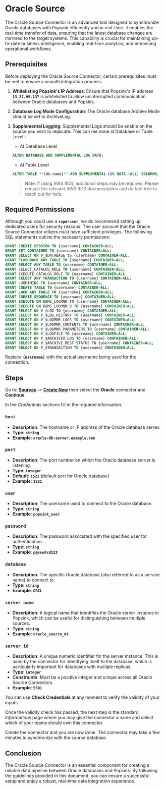 # Oracle Source
The Oracle Source Connector is an advanced tool designed to synchronize Oracle databases with Popsink efficiently and in real-time. It enables the real-time transfer of data, ensuring that the latest database changes are mirrored to the target systems. This capability is crucial for maintaining up-to-date business intelligence, enabling real-time analytics, and enhancing operational workflows.

## **Prerequisites**

Before deploying the Oracle Source Connector, certain prerequisites must be met to ensure a smooth integration process:

1. **Whitelisting Popsink's IP Address**: Ensure that Popsink's IP address **`13.37.99.137`** is whitelisted to allow uninterrupted communication between Oracle databases and Popsink.
2. **Database Log Mode Configuration**: The Oracle database Archive Mode should be set to ArchiveLog.
3. **Supplemental Logging**: Supplemental Logs should be enable on the source you wish to replicate. This can me done at Database or Table Level :

   - At Database Level

   ```sql
   ALTER DATABASE ADD SUPPLEMENTAL LOG DATA;
   ```

   - At Table Level

   ```sql
   ALTER TABLE **{db.name}** ADD SUPPLEMENTAL LOG DATA (ALL) COLUMNS;
   ```

   > Note: If using AWS RDS, additional steps may be required. Please consult the relevant AWS RDS documentation and do feel free to reach out for help.

## **Required Permissions**

Although you _could_ use a **`superuser`**, we do recommend setting up dedicated users for security reasons. The user account that the Oracle Source Connector utilizes must have sufficient privileges. The following SQL statements outline the necessary permissions:

```sql
GRANT CREATE SESSION TO {username} CONTAINER=ALL;
GRANT SET CONTAINER TO {username} CONTAINER=ALL;
GRANT SELECT ON V_$DATABASE to {username} CONTAINER=ALL;
GRANT FLASHBACK ANY TABLE TO {username} CONTAINER=ALL;
GRANT SELECT ANY TABLE TO {username} CONTAINER=ALL;
GRANT SELECT_CATALOG_ROLE TO {username} CONTAINER=ALL;
GRANT EXECUTE_CATALOG_ROLE TO {username} CONTAINER=ALL;
GRANT SELECT ANY TRANSACTION TO {username} CONTAINER=ALL;
GRANT LOGMINING TO {username} CONTAINER=ALL;
GRANT CREATE TABLE TO {username} CONTAINER=ALL;
GRANT LOCK ANY TABLE TO {username} CONTAINER=ALL;
GRANT CREATE SEQUENCE TO {username} CONTAINER=ALL;
GRANT EXECUTE ON DBMS_LOGMNR TO {username} CONTAINER=ALL;
GRANT EXECUTE ON DBMS_LOGMNR_D TO {username} CONTAINER=ALL;
GRANT SELECT ON V_$LOG TO {username} CONTAINER=ALL;
GRANT SELECT ON V_$LOG_HISTORY TO {username} CONTAINER=ALL;
GRANT SELECT ON V_$LOGMNR_LOGS TO {username} CONTAINER=ALL;
GRANT SELECT ON V_$LOGMNR_CONTENTS TO {username} CONTAINER=ALL;
GRANT SELECT ON V_$LOGMNR_PARAMETERS TO {username} CONTAINER=ALL;
GRANT SELECT ON V_$LOGFILE TO {username} CONTAINER=ALL;
GRANT SELECT ON V_$ARCHIVED_LOG TO {username} CONTAINER=ALL;
GRANT SELECT ON V_$ARCHIVE_DEST_STATUS TO {username} CONTAINER=ALL;
GRANT SELECT ON V_$TRANSACTION TO {username} CONTAINER=ALL;
```

Replace **`{username}`** with the actual username being used for the connection.

## Steps

Go to: **[Sources](https://app.popsink.com/sources) -**> [**Create New**](https://app.popsink.com/sources/add) then select the **Oracle** connector and **Continue**

In the _Credentials_ sections fill in the required information.

### **`host`**

- **Description**: The hostname or IP address of the Oracle database server.
- **Type**: **`string`**
- **Example**: **`oracle-db-server.example.com`**

### **`port`**

- **Description**: The port number on which the Oracle database server is listening.
- **Type**: **`integer`**
- **Default**: **`1521`** (default port for Oracle database)
- **Example**: **`1521`**

### **`user`**

- **Description**: The username used to connect to the Oracle database.
- **Type**: **`string`**
- **Example**: **`popsink_user`**

### **`password`**

- **Description**: The password associated with the specified user for authentication.
- **Type**: **`string`**
- **Example**: **`p@ssw0rd123`**

### **`database`**

- **Description**: The specific Oracle database (also referred to as a service name) to connect to.
- **Type**: **`string`**
- **Example**: **`ORCL`**

### **`server name`**

- **Description**: A logical name that identifies the Oracle server instance in Popsink, which can be useful for distinguishing between multiple sources.
- **Type**: **`string`**
- **Example**: **`oracle_source_01`**

### **`server id`**

- **Description**: A unique numeric identifier for the server instance. This is used by the connector for identifying itself to the database, which is particularly important for databases with multiple replicas.
- **Type**: **`integer`**
- **Constraints**: Must be a positive integer and unique across all Oracle Source Connectors.
- **Example**: **`5501`**

You can use **Check Credentials** at any moment to verify the validity of your inputs.

Once the validity check has passed, the next step is the standard _Informations_ page where you may give the connector a name and select which of your teams should own this connector.

Create the connector and you are now done. The connector may take a few minutes to synchronize with the source database.

## **Conclusion**

The Oracle Source Connector is an essential component for creating a reliable data pipeline between Oracle databases and Popsink. By following the guidelines provided in this document, you can ensure a successful setup and enjoy a robust, real-time data integration experience.
